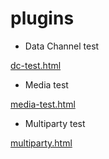 plugins
=======

* Data Channel test

<a href="/examples/dc-test.html">dc-test.html</a>

* Media test 

<a href="/examples/media-test.html">media-test.html</a>

* Multiparty test

<a href="/examples/multiparty.html">multiparty.html</a>
